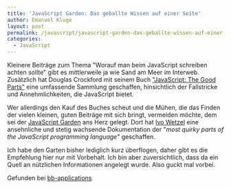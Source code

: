 ```yaml
---
title: 'JavaScript Garden: Das geballte Wissen auf einer Seite'
author: Emanuel Kluge
layout: post
permalink: /javascript/javascript-garden-das-geballte-wissen-auf-einer-seite/
categories:
  - JavaScript
---
```


Kleinere Beiträge zum Thema "Worauf man beim JavaScript schreiben achten sollte" gibt es mittlerweile ja wie Sand am Meer im Interweb. Zusätzlich hat Douglas Crockford mit seinem Buch ["JavaScript: The Good Parts"][amazon] eine umfassende Sammlung geschaffen, hinsichtlich der Fallstricke und Annehmlichkeiten, die JavaScript bietet.

Wer allerdings den Kauf des Buches scheut und die Mühen, die das Finden der vielen kleinen, guten Beiträge mit sich bringt, vermeiden möchte, dem sei der [JavaScript Garden][bonsaiden] ans Herz gelegt. Dort hat [Ivo Wetzel][stackoverflow] eine ansehnliche und stetig wachsende Dokumentation der "<cite>most quirky parts of the JavaScript programming language</cite>" geschaffen.

Ich habe den Garten bisher lediglich kurz überflogen, daher gibt es die Empfehlung hier nur mit Vorbehalt. Ich bin aber zuversichtlich, dass da ein Quell an nützlichen Informationen angelegt wurde. Also guckt mal vorbei.

Gefunden bei [bb-applications][bb_applications]

[amazon]: http://www.amazon.de/gp/product/0596517742?ie=UTF8&#038;camp=3206&#038;creative=21426&#038;creativeASIN=0596517742&#038;linkCode=shr&#038;tag=pha5-21&#038;linkId=QMWXFQG6PB3IVU7W
[bonsaiden]: http://bonsaiden.github.com/JavaScript-Garden/
[stackoverflow]: http://stackoverflow.com/users/170224/ivo-wetzel
[bb_applications]: http://bb-applications.tumblr.com/post/5642526143/javascript-garden
